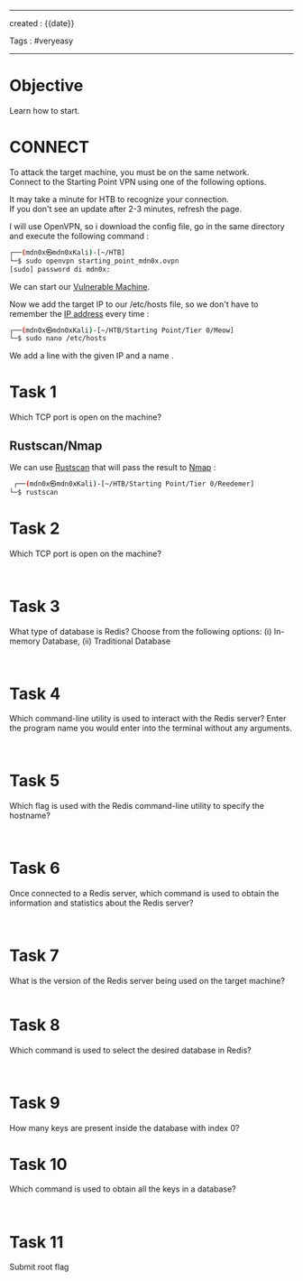 - - - 
created : {{date}} 

Tags : #veryeasy
- - - 
# Objective

Learn how to start.
# CONNECT

To attack the target machine, you must be on the same network.  
Connect to the Starting Point VPN using one of the following options.

It may take a minute for HTB to recognize your connection.  
If you don't see an update after 2-3 minutes, refresh the page.

I will use OpenVPN, so i download the config file, go in the same directory and execute the following command :

```bash
┌──(mdn0x㉿mdn0xKali)-[~/HTB]
└─$ sudo openvpn starting_point_mdn0x.ovpn 
[sudo] password di mdn0x: 
```

We can start our [Vulnerable Machine](../3%20-%20Tags/Hacking%20Concepts/Vulnerable%20Machine.md).

Now we add the target IP to our /etc/hosts file, so we don't have to remember the [IP address](../3%20-%20Tags/Hacking%20Concepts/IP%20address.md) every time :

```bash
┌──(mdn0x㉿mdn0xKali)-[~/HTB/Starting Point/Tier 0/Meow]
└─$ sudo nano /etc/hosts
```

We add a line with the given IP and a name .
# Task 1

Which TCP port is open on the machine?
## Rustscan/Nmap

We can use [Rustscan](../3%20-%20Tags/Hacking%20Tools/Rustscan.md) that will pass the result to [Nmap](../3%20-%20Tags/Hacking%20Tools/Nmap.md) :

```bash
 ┌──(mdn0x㉿mdn0xKali)-[~/HTB/Starting Point/Tier 0/Reedemer]
└─$ rustscan 

```
# Task 2

Which TCP port is open on the machine?

```bash
 
```
# Task 3

What type of database is Redis? Choose from the following options: (i) In-memory Database, (ii) Traditional Database

```bash
  
```
# Task 4

Which command-line utility is used to interact with the Redis server? Enter the program name you would enter into the terminal without any arguments.

```bash
 
```
# Task 5

Which flag is used with the Redis command-line utility to specify the hostname?

```bash
 
```
# Task 6

Once connected to a Redis server, which command is used to obtain the information and statistics about the Redis server?

```bash
 
```
# Task 7

What is the version of the Redis server being used on the target machine?

```bash

```
# Task 8

Which command is used to select the desired database in Redis?

```bash
 
```
# Task 9

How many keys are present inside the database with index 0?
# Task 10

Which command is used to obtain all the keys in a database?

```bash
  
```
# Task 11

Submit root flag

